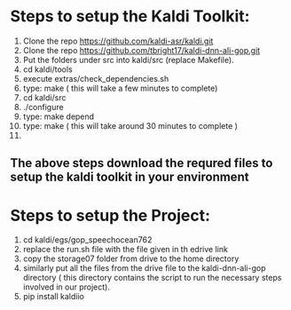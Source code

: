 # Steps to setup the Kaldi Toolkit:
1. Clone the repo https://github.com/kaldi-asr/kaldi.git
2. Clone the repo https://github.com/tbright17/kaldi-dnn-ali-gop.git
3. Put the folders under src into kaldi/src (replace Makefile).
4. cd kaldi/tools  
5. execute extras/check_dependencies.sh  
6. type:  make ( this will take a few minutes to complete)
7. cd kaldi/src
8. ./configure
9. type: make depend
10. type: make ( this will take around 30 minutes to complete )
11. 

## The above steps download the requred files to setup the kaldi toolkit in your environment

# Steps to setup the Project:
1. cd kaldi/egs/gop_speechocean762
2. replace the run.sh file with the file given in th edrive link
3. copy the storage07 folder from drive to the home directory
4. similarly put all the files from the drive file to the kaldi-dnn-ali-gop directory ( this directory contains the script to run the necessary steps involved in our project).
5. pip install kaldiio
